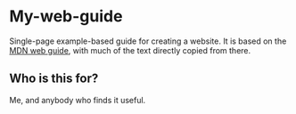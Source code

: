 # My-web-guide
 Single-page example-based guide for creating a website. It is based on the [MDN web guide](https://developer.mozilla.org/en-US/docs/Learn/Getting_started_with_the_web), with much of the text directly copied from there.

## Who is this for?
 Me, and anybody who finds it useful.

